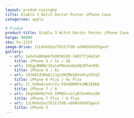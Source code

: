 ```yaml
---
layout: produk-casinghp
title: Diablo 3 Witch Doctor Poster iPhone Case
categories: apple

# Produk
product-title: Diablo 3 Witch Doctor Poster iPhone Case
harga: 90000
sku: hn-2219
image-drive: 1zL0nkU2ezTESIJTd0-uOXW16XUX5gwuY
gallery:
  - url: 1wSeSoBKmmkfUd050iED-24DlTTjHeZaX
    title: iPhone 5 / 5s / SE
  - url: 1h5gLBW0Wr3Xa1ePNe3xmQo9QJMfmvR9l
    title: iPhone 6 / 6s
  - url: 19Jb8I4SMoDzJJyLXHZMw164s6Yyd3IOZ
    title: iPhone 6 Plus / 6s Plus
  - url: 1l_VzMv6su4cCYz-F6VHDRRFXJMKIEWkD
    title: iPhone 7 / 8
  - url: 1OqXGWfWzYnG_SPMdhcoiCyBY5oHVveIN
    title: iPhone 7 Plus / 8 Plus
  - url: 1zL0nkU2ezTESIJTd0-uOXW16XUX5gwuY
    title: iPhone X
---
```

